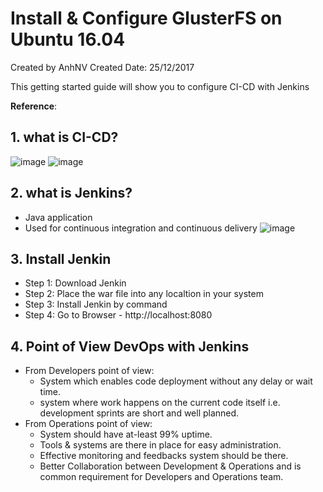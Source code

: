 # Install & Configure GlusterFS on Ubuntu 16.04
Created by AnhNV Created Date: 25/12/2017

This getting started guide will show you to configure CI-CD with Jenkins

**Reference**:

## 1. what is CI-CD?
![image](https://user-images.githubusercontent.com/14268190/34331917-c349c4b2-e95d-11e7-830a-e26c49ff84c8.png)
![image](https://user-images.githubusercontent.com/14268190/34331985-4c1cbe66-e95e-11e7-8225-790de7bc1098.png)
## 2. what is Jenkins?
- Java application
- Used for continuous integration and continuous delivery
![image](https://user-images.githubusercontent.com/14268190/34332184-8a43ff7c-e960-11e7-8579-976418b0efb8.png)

## 3. Install Jenkin
- Step 1: Download Jenkin
- Step 2: Place the war file into any localtion in your system
- Step 3: Install Jenkin by command
- Step 4: Go to Browser - http://localhost:8080

## 4. Point of View DevOps with Jenkins
- From Developers point of view:
    - System which enables code deployment without any delay or wait time.
    - system where work happens on the current code itself i.e. development sprints are short and well planned.
- From Operations point of view:
    - System should have at-least 99% uptime.
    - Tools & systems are there in place for easy administration.
    - Effective monitoring and feedbacks system should be there.
    - Better Collaboration between Development & Operations and is common requirement for Developers and Operations team.
